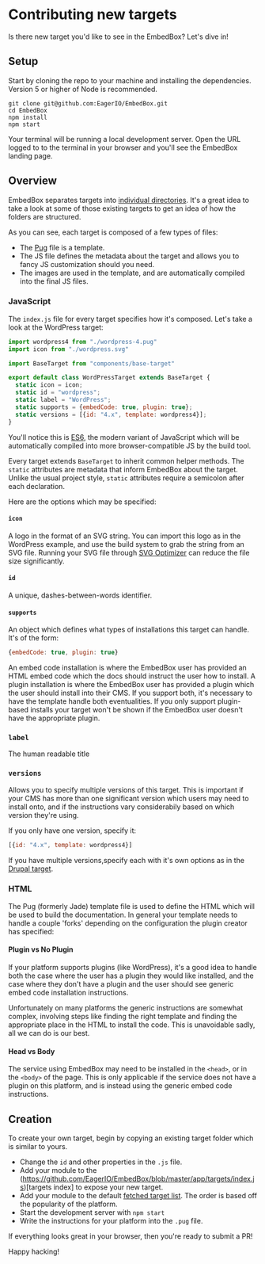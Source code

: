 # Contributing new targets

Is there new target you'd like to see in the EmbedBox? Let's dive in!

## Setup

Start by cloning the repo to your machine and installing the dependencies.
Version 5 or higher of Node is recommended.

```shell
git clone git@github.com:EagerIO/EmbedBox.git
cd EmbedBox
npm install
npm start
```

Your terminal will be running a local development server.
Open the URL logged to to the terminal in your browser and you'll see the EmbedBox landing page.

## Overview

EmbedBox separates targets into [individual directories](https://github.com/EagerIO/EmbedBox/tree/master/app/targets).
It's a great idea to take a look at some of those existing targets to get an idea of how the folders are structured.

As you can see, each target is composed of a few types of files:
- The [Pug](https://github.com/EagerIO/EmbedBox/blob/master/app/targets/wordpress/wordpress-4.pug) file is a template.
- The JS file defines the metadata about the target and allows you to fancy JS customization should you need.
- The images are used in the template, and are automatically compiled into the final JS files.

### JavaScript

The `index.js` file for every target specifies how it's composed.
Let's take a look at the WordPress target:

```javascript
import wordpress4 from "./wordpress-4.pug"
import icon from "./wordpress.svg"

import BaseTarget from "components/base-target"

export default class WordPressTarget extends BaseTarget {
  static icon = icon;
  static id = "wordpress";
  static label = "WordPress";
  static supports = {embedCode: true, plugin: true};
  static versions = [{id: "4.x", template: wordpress4}];
}
```

You'll notice this is [ES6](https://github.com/lukehoban/es6features),
the modern variant of JavaScript which will be automatically compiled into more
browser-compatible JS by the build tool.

Every target extends `BaseTarget` to inherit common helper methods.
The `static` attributes are metadata that inform EmbedBox about the target.
Unlike the usual project style, `static` attributes require a semicolon after each declaration.

Here are the options which may be specified:

#### `icon`

A logo in the format of an SVG string. You can import this logo as in the WordPress example,
and use the build system to grab the string from an SVG file.
Running your SVG file through [SVG Optimizer](https://jakearchibald.github.io/svgomg/)
can reduce the file size significantly.

#### `id`

A unique, dashes-between-words identifier.

#### `supports`

An object which defines what types of installations this target can handle. It's of the form:

```javascript
{embedCode: true, plugin: true}
```

An embed code installation is where the EmbedBox user has provided an HTML embed code
which the docs should instruct the user how to install.
A plugin installation is where the EmbedBox user has provided a plugin which the user should install into their CMS.
If you support both, it's necessary to have the template handle both eventualities.
If you only support plugin-based installs your target won't be shown if the EmbedBox
user doesn't have the appropriate plugin.

### `label`

The human readable title

### `versions`

Allows you to specify multiple versions of this target.
This is important if your CMS has more than one significant version which users may need to install onto,
and if the instructions vary considerabily based on which version they're using.

If you only have one version, specify it:

```javascript
[{id: "4.x", template: wordpress4}]
```

If you have multiple versions,specify each with it's own options as in the
[Drupal target](https://github.com/EagerIO/EmbedBox/blob/master/app/targets/drupal/index.js).

### HTML

The Pug (formerly Jade) template file is used to define the HTML which will be used to build the documentation.
In general your template needs to handle a couple 'forks' depending on the configuration the plugin creator has specified:

#### Plugin vs No Plugin

If your platform supports plugins (like WordPress),
it's a good idea to handle both the case where the user has a plugin they would like installed,
and the case where they don't have a plugin and the user should see generic embed code installation instructions.

Unfortunately on many platforms the generic instructions are somewhat complex,
involving steps like finding the right template and finding the appropriate place in the HTML to install the code.
This is unavoidable sadly, all we can do is our best.

#### Head vs Body

The service using EmbedBox may need to be installed in the `<head>`, or in the `<body>` of the page.
This is only applicable if the service does not have a plugin on this platform,
and is instead using the generic embed code instructions.

## Creation

To create your own target, begin by copying an existing target folder which is similar to yours.

- Change the `id` and other properties in the `.js` file.
- Add your module to the (https://github.com/EagerIO/EmbedBox/blob/master/app/targets/index.js)[targets index] to expose your new target.
- Add your module to the default [fetched target list](https://github.com/EagerIO/EmbedBox/blob/master/modules/embed-box.js). The order is based off the popularity of the platform.
- Start the development server with `npm start`
- Write the instructions for your platform into the `.pug` file.

If everything looks great in your browser, then you're ready to submit a PR!

Happy hacking!
